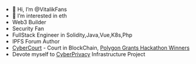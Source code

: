 - 👋 Hi, I’m @VitalikFans
- 👀 I’m interested in eth
- Web3 Builder 
- Security Fan
- FullStack Engineer in Solidity,Java,Vue,K8s,Php 
- IPFS Forum Author
- [CyberCourt](https://cybercourt.github.io/) - Court in BlockChain, [Polygon Grants Hackathon Winners](https://complete-fish-3f4.notion.site/Polygon-Grants-Hackathon-Winners-0f7067b9cbf44adc8a3f48e92ff61d8a)
- Devote myself to [CyberPrivacy](https://github.com/CyberPrivacy/WhitePaper) Infrastructure Project


<!---
VitalikFans/VitalikFans is a ✨ special ✨ repository because its `README.md` (this file) appears on your GitHub profile.
You can click the Preview link to take a look at your changes.
--->
